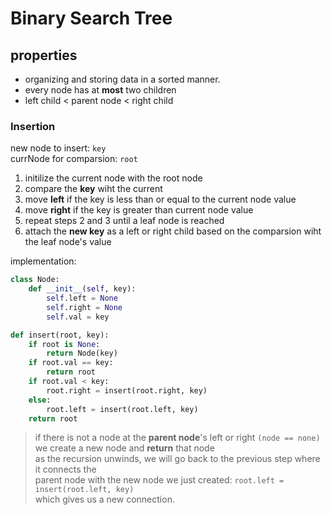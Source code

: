 # Binary Search Tree

## properties
- organizing and storing data in a sorted manner.
- every node has at **most** two children
- left child < parent node < right child

### Insertion
new node to insert: ```key```\
currNode for comparsion: ```root```
1. initilize the current node with the root node
2. compare the **key** wiht the current
3. move **left** if the key is less than or equal to the current node value
4. move **right** if the key is greater than current node value
5. repeat steps 2 and 3 until a leaf node is reached
6. attach the **new key** as a left or right child based on the comparsion wiht the leaf node's value

implementation:
```python
class Node:
    def __init__(self, key):
        self.left = None
        self.right = None
        self.val = key

def insert(root, key):
    if root is None:
        return Node(key)
    if root.val == key:
        return root
    if root.val < key:
        root.right = insert(root.right, key)
    else:
        root.left = insert(root.left, key)
    return root
```

> if there is not a node at the **parent node**'s left or right ```(node == none)```\
  we create a new node and **return** that node\
  as the recursion unwinds, we will go back to the previous step where it connects the\
  parent node with the new node we just created: ```root.left = insert(root.left, key)```\
  which gives us a new connection.
